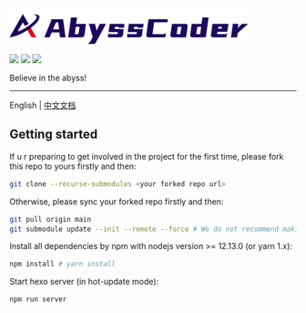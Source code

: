 <p align="left">
  <img src="./source/images/logos/banner.svg" height="65" alt="Abyss Coder Logo"/>
</p>

<p align="left">
  <a><img src="https://img.shields.io/github/issues/Abyss-Coder/blog"></a>
  <a><img src="https://img.shields.io/github/forks/Abyss-Coder/blog"></a>
  <a><img src="https://img.shields.io/github/stars/Abyss-Coder/blog"></a>
</p>

Believe in the abyss!

---

English | [中文文档](./README.zh-CN.md)

## Getting started

If u r preparing to get involved in the project for the first time, please fork this repo to yours firstly and then:

```sh
git clone --recurse-submodules <your forked repo url>
```

Otherwise, please sync your forked repo firstly and then:

```sh
git pull origin main
git submodule update --init --remote --force # We do not recommend making changes to submodules (theme module) directly
```

Install all dependencies by npm with nodejs version >= 12.13.0 (or yarn 1.x):

```sh
npm install # yarn install
```

Start hexo server (in hot-update mode):

```sh
npm run server
```